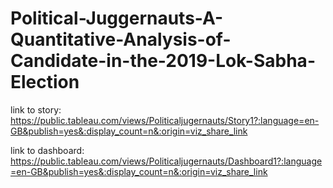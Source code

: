 # Political-Juggernauts-A-Quantitative-Analysis-of-Candidate-in-the-2019-Lok-Sabha-Election


link to story: https://public.tableau.com/views/Politicaljugernauts/Story1?:language=en-GB&publish=yes&:display_count=n&:origin=viz_share_link

link to dashboard: https://public.tableau.com/views/Politicaljugernauts/Dashboard1?:language=en-GB&publish=yes&:display_count=n&:origin=viz_share_link
